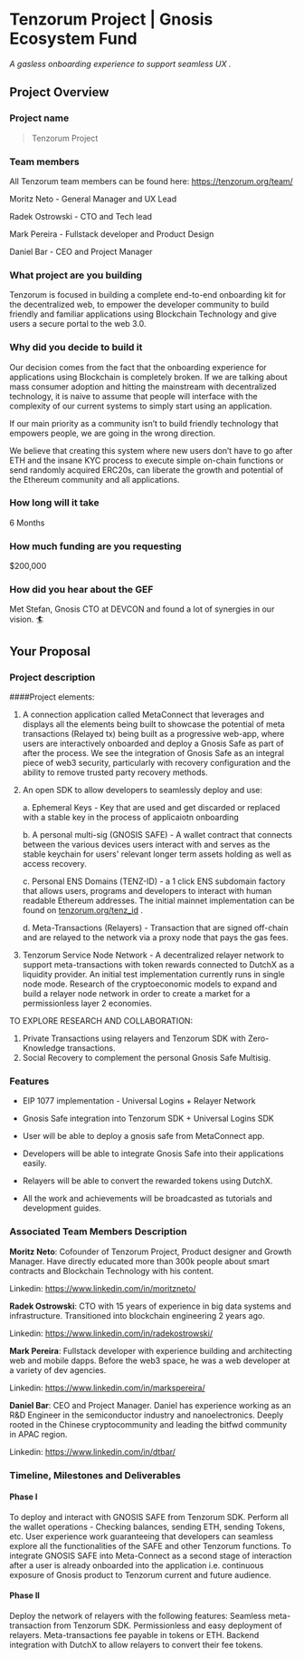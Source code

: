 # Tenzorum Project | Gnosis Ecosystem Fund
_A gasless onboarding experience to support seamless UX ._

## Project Overview

### Project name
> Tenzorum Project
### Team members 

All Tenzorum team members can be found here: https://tenzorum.org/team/

Moritz Neto - General Manager and UX Lead

Radek Ostrowski - CTO and Tech lead 

Mark Pereira - Fullstack developer and Product Design

Daniel Bar - CEO and Project Manager

### What project are you building 

Tenzorum is focused in building a complete end-to-end onboarding kit for the decentralized web, to empower the developer community to build friendly and familiar applications using Blockchain Technology and give users a secure portal to the web 3.0.

### Why did you decide to build it 

Our decision comes from the fact that the onboarding experience for applications using Blockchain is completely broken. If we are talking about mass consumer adoption and hitting the mainstream with decentralized technology, it is naive to assume that people will interface with the complexity of our current systems to simply start using an application.

If our main priority as a community isn’t to build friendly technology that empowers people, we are going in the wrong direction.

We believe that creating this system where new users don’t have to go after ETH and the insane KYC process to execute simple on-chain functions or send randomly acquired ERC20s, can liberate the growth and potential of the Ethereum community and all applications.


### How long will it take 

6 Months

### How much funding are you requesting  

$200,000

### How did you hear about the GEF

Met Stefan, Gnosis CTO at DEVCON and found a lot of synergies in our vision. 🏄

## Your Proposal 
### Project description

####Project elements:
1. A connection application called MetaConnect that leverages and displays all the elements being built to showcase the potential of meta transactions (Relayed tx) being built as a progressive web-app, where users are interactively onboarded and deploy a Gnosis Safe as part of after the process. We see the integration of Gnosis Safe as an integral piece of web3 security, particularly with recovery configuration and the ability to remove trusted party recovery methods. 

2. An open SDK to allow developers to seamlessly deploy and use:
  
      a. Ephemeral Keys - Key that are used and get discarded or replaced with a stable key in the process of applicaiotn onboarding
  
      b. A personal multi-sig (GNOSIS SAFE) - A wallet contract that connects between the various devices users interact with and serves as the stable keychain for users' relevant longer term assets holding as well as access recovery.
  
      c. Personal ENS Domains (TENZ-ID) - a 1 click ENS subdomain factory that allows users, programs and developers to interact with human readable Ethereum addresses. The initial mainnet implementation can be found on [tenzorum.org/tenz_id](tenzorum.org/tenz_id) .
  
      d. Meta-Transactions (Relayers) - Transaction that are signed off-chain and are relayed to the network via a proxy node that pays the gas fees.    
  
3. Tenzorum Service Node Network - A decentralized relayer network to support meta-transactions with token rewards connected to DutchX as a liquidity provider. An initial test implementation currently runs in single node mode. Research of the cryptoeconomic models to expand and build a relayer node network in order to create a market for a permissionless layer 2 economies.


TO EXPLORE RESEARCH AND COLLABORATION:
1. Private Transactions using relayers and Tenzorum SDK with Zero-Knowledge transactions.
2. Social Recovery to complement the personal Gnosis Safe Multisig.


### Features

- EIP 1077 implementation - Universal Logins + Relayer Network

- Gnosis Safe integration into Tenzorum SDK + Universal Logins SDK

- User will be able to deploy a gnosis safe from MetaConnect app.

- Developers will be able to integrate Gnosis Safe into their applications easily.

- Relayers will be able to convert the rewarded tokens using DutchX.

- All the work and achievements will be broadcasted as tutorials and development guides.

### Associated Team Members Description

**Moritz Neto**: Cofounder of Tenzorum Project, Product designer and Growth Manager. Have directly educated more than 300k people about smart contracts and Blockchain Technology with his content.

Linkedin: https://www.linkedin.com/in/moritzneto/


**Radek Ostrowski**: CTO with 15 years of experience in big data systems and infrastructure. Transitioned into blockchain engineering 2 years ago.

Linkedin: https://www.linkedin.com/in/radekostrowski/

**Mark Pereira**: Fullstack developer with experience building and architecting web and mobile dapps. Before the web3 space, he was a web developer at a variety of dev agencies.

Linkedin: https://www.linkedin.com/in/markspereira/

**Daniel Bar**: CEO and Project Manager. Daniel has experience working as an R&D Engineer in the semiconductor industry and nanoelectronics. Deeply rooted in the Chinese cryptocommunity and leading the bitfwd community in APAC region. 

Linkedin: https://www.linkedin.com/in/dtbar/

### Timeline, Milestones and Deliverables

#### Phase I
To deploy and interact with GNOSIS SAFE from Tenzorum SDK.
Perform all the wallet operations - Checking balances, sending ETH, sending Tokens, etc.
User experience work guaranteeing that developers can seamless explore all the functionalities of the SAFE and other Tenzorum functions.
To integrate GNOSIS SAFE into Meta-Connect as a second stage of interaction after a user is already onboarded into the application i.e. continuous exposure of Gnosis product to Tenzorum current and future audience.

#### Phase II
Deploy the network of relayers with the following features:
Seamless meta-transaction from Tenzorum SDK.
Permissionless and easy deployment of relayers.
Meta-transactions fee payable in tokens or ETH.
Backend integration with DutchX to allow relayers to convert their fee tokens.
